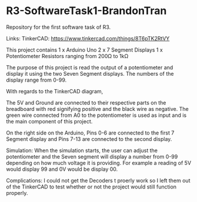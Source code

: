 # R3-SoftwareTask1-BrandonTran
 Repository for the first software task of R3.

Links:
TinkerCAD: https://www.tinkercad.com/things/8T6pTK2RtVY

 This project contains 
 1 x Arduino Uno
 2 x 7 Segment Displays
 1 x Potentiometer 
 Resistors ranging from 200Ω to 1kΩ

 The purpose of this project is read the output of a potentiometer and display it using the two Seven Segment displays. The numbers of the display range from 0-99. 

 With regards to the TinkerCAD diagram, 

 The 5V and Ground are connected to their respective parts on the breadboard with red signifying positive and the black wire as negative. The green wire connected from A0 to the potentiometer is used as input and is the main component of this project. 

 On the right side on the Arduino, Pins 0-6 are connected to the first 7 Segment display and Pins 7-13 are connected to the second display. 

 Simulation:
 When the simulation starts, the user can adjust the potentiometer and the Seven segment will display a number from 0-99 depending on how much voltage it is providing. For example a reading of 5V would display 99 and 0V would be display 00. 

Complications: 
I could not get the Decoders t proerly work so I left them out of the TinkerCAD to test whether or not the project would still function properly. 
